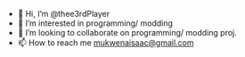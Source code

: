 - 👋 Hi, I’m @thee3rdPlayer
- 👀 I’m interested in programming/ modding
- 💞️ I’m looking to collaborate on programming/ modding proj.
- 📫 How to reach me mukwenaisaac@gmail.com

<!---
thee3rdPlayer/thee3rdPlayer is a ✨ special ✨ repository because its `README.md` (this file) appears on your GitHub profile.
You can click the Preview link to take a look at your changes.
--->
